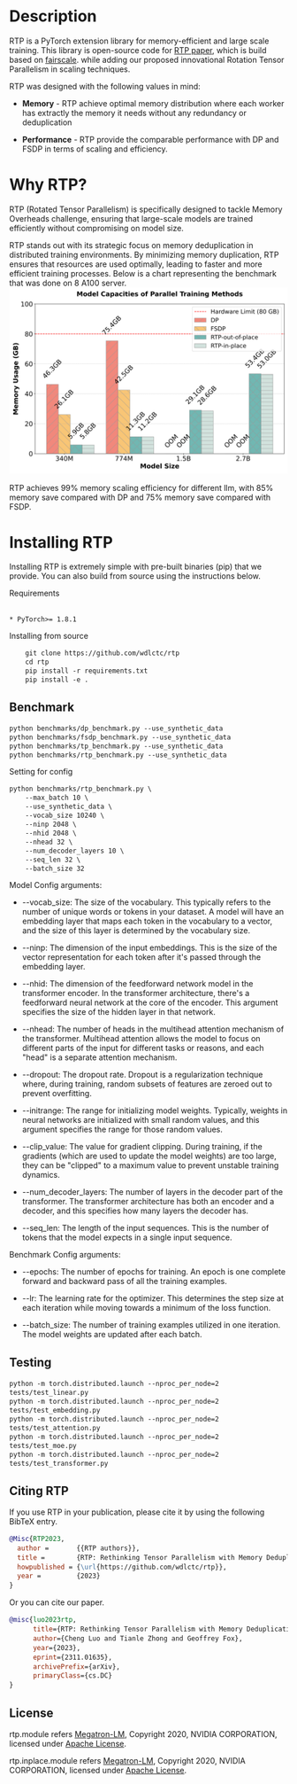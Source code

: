 Description
====================
RTP is a PyTorch extension library for memory-efficient and large scale training.
This library is open-source code for [RTP paper](https://arxiv.org/abs/2311.01635), which is build based on [fairscale](https://github.com/facebookresearch/fairscale). 
while adding our proposed innovational Rotation Tensor Parallelism in scaling techniques.

RTP was designed with the following values in mind:

* **Memory** - RTP achieve optimal memory distribution where each worker has extractly the memory it needs without any redundancy or deduplication

* **Performance** - RTP provide the comparable performance with DP and FSDP in terms of scaling and efficiency.

Why RTP?
====================
RTP (Rotated Tensor Parallelism) is specifically designed to tackle Memory Overheads challenge, 
ensuring that large-scale models are trained efficiently without compromising on model size.

RTP stands out with its strategic focus on memory deduplication in distributed training environments. By minimizing memory duplication, RTP ensures that resources are used optimally, leading to faster and more efficient training processes.
Below is a chart representing the benchmark that was done on 8 A100 server.
![RTP](./docs/img/model_capacity.svg)

RTP achieves 99% memory scaling efficiency for different llm, with 85% memory save compared with DP and 75% memory save compared with FSDP.

Installing RTP
====================

Installing RTP is extremely simple with pre-built binaries (pip) that we provide. You can also build
from source using the instructions below.


Requirements
~~~~~~~~~~~~

* PyTorch>= 1.8.1

~~~~~~~~~~~~~~~~~~~~~~

Installing from source

~~~~~~~~~~~~~~~~~~~~~~
    git clone https://github.com/wdlctc/rtp
    cd rtp
    pip install -r requirements.txt
    pip install -e .

~~~~~~~~~~~~~~~~~~~~~~
## Benchmark
~~~~~~~~~~~~~~~~~~~~~~
python benchmarks/dp_benchmark.py --use_synthetic_data
python benchmarks/fsdp_benchmark.py --use_synthetic_data
python benchmarks/tp_benchmark.py --use_synthetic_data
python benchmarks/rtp_benchmark.py --use_synthetic_data
~~~~~~~~~~~~~~~~~~~~~~
Setting for config

~~~~~~~~~~~~~~~~~~~~~~
python benchmarks/rtp_benchmark.py \
    --max_batch 10 \
    --use_synthetic_data \
    --vocab_size 10240 \
    --ninp 2048 \
    --nhid 2048 \
    --nhead 32 \
    --num_decoder_layers 10 \
    --seq_len 32 \
    --batch_size 32 
~~~~~~~~~~~~~~~~~~~~~~

Model Config arguments:
* --vocab_size: The size of the vocabulary. This typically refers to the number of unique words or tokens in your dataset. A model will have an embedding layer that maps each token in the vocabulary to a vector, and the size of this layer is determined by the vocabulary size.

* --ninp: The dimension of the input embeddings. This is the size of the vector representation for each token after it's passed through the embedding layer.

* --nhid: The dimension of the feedforward network model in the transformer encoder. In the transformer architecture, there's a feedforward neural network at the core of the encoder. This argument specifies the size of the hidden layer in that network.

* --nhead: The number of heads in the multihead attention mechanism of the transformer. Multihead attention allows the model to focus on different parts of the input for different tasks or reasons, and each "head" is a separate attention mechanism.

* --dropout: The dropout rate. Dropout is a regularization technique where, during training, random subsets of features are zeroed out to prevent overfitting.

* --initrange: The range for initializing model weights. Typically, weights in neural networks are initialized with small random values, and this argument specifies the range for those random values.

* --clip_value: The value for gradient clipping. During training, if the gradients (which are used to update the model weights) are too large, they can be "clipped" to a maximum value to prevent unstable training dynamics.

* --num_decoder_layers: The number of layers in the decoder part of the transformer. The transformer architecture has both an encoder and a decoder, and this specifies how many layers the decoder has.

* --seq_len: The length of the input sequences. This is the number of tokens that the model expects in a single input sequence.

Benchmark Config arguments:
* --epochs: The number of epochs for training. An epoch is one complete forward and backward pass of all the training examples.

* --lr: The learning rate for the optimizer. This determines the step size at each iteration while moving towards a minimum of the loss function.

* --batch_size: The number of training examples utilized in one iteration. The model weights are updated after each batch.

## Testing

~~~~~~~~~~~~~~~~~~~~~~
python -m torch.distributed.launch --nproc_per_node=2 tests/test_linear.py 
python -m torch.distributed.launch --nproc_per_node=2 tests/test_embedding.py 
python -m torch.distributed.launch --nproc_per_node=2 tests/test_attention.py 
python -m torch.distributed.launch --nproc_per_node=2 tests/test_moe.py 
python -m torch.distributed.launch --nproc_per_node=2 tests/test_transformer.py 
~~~~~~~~~~~~~~~~~~~~~~

## Citing RTP

If you use RTP in your publication, please cite it by using the following BibTeX entry.

```BibTeX
@Misc{RTP2023,
  author =       {{RTP authors}},
  title =        {RTP: Rethinking Tensor Parallelism with Memory Deduplication },
  howpublished = {\url{https://github.com/wdlctc/rtp}},
  year =         {2023}
}
```

Or you can cite our paper.

```BibTeX
@misc{luo2023rtp,
      title={RTP: Rethinking Tensor Parallelism with Memory Deduplication}, 
      author={Cheng Luo and Tianle Zhong and Geoffrey Fox},
      year={2023},
      eprint={2311.01635},
      archivePrefix={arXiv},
      primaryClass={cs.DC}
}
```

## License

rtp.module refers [Megatron-LM](https://github.com/NVIDIA/Megatron-LM), Copyright 2020, NVIDIA CORPORATION, licensed under [Apache License](http://www.apache.org/licenses/LICENSE-2.0).

rtp.inplace.module refers [Megatron-LM](https://github.com/NVIDIA/Megatron-LM), Copyright 2020, NVIDIA CORPORATION, licensed under [Apache License](http://www.apache.org/licenses/LICENSE-2.0).
